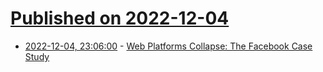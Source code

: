 # [Published on 2022-12-04](index.md)

* [2022-12-04, 23:06:00](https://news.ycombinator.com/item?id=33859011) - [Web Platforms Collapse: The Facebook Case Study](https://tedgioia.substack.com/p/how-web-platforms-collapse-the-facebook)
